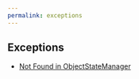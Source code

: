 ```yaml
---
permalink: exceptions
---
```


## Exceptions

- [Not Found in ObjectStateManager](/not-found-in-object-state-manager)